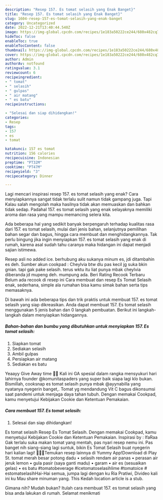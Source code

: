 ```yaml
---
description: "Resep 157. Es tomat selasih yang Enak Banget}"
title: "Resep 157. Es tomat selasih yang Enak Banget}"
slug: 1604-resep-157-es-tomat-selasih-yang-enak-banget
category: Uncategorized
date: 2022-12-21T13:40:44.540Z
image: https://img-global.cpcdn.com/recipes/1e183a50222ce244/680x482cq70/157-es-tomat-selasih-foto-resep-utama.jpg
hideToc: false
enableToc: true
enableTocContent: false
thumbnail: https://img-global.cpcdn.com/recipes/1e183a50222ce244/680x482cq70/157-es-tomat-selasih-foto-resep-utama.jpg
cover: https://img-global.cpcdn.com/recipes/1e183a50222ce244/680x482cq70/157-es-tomat-selasih-foto-resep-utama.jpg
author: Admin
authorAv: notfound
ratingvalue: 3.1
reviewcount: 6
recipeingredient:
- " tomat"
- " selasih"
- " gulpas"
- " air matang"
- " es batu"
recipeinstructions:

- "Selesai dan siap dihidangkan!"
categories:
- Resep
tags:
- 157
- es
- tomat

katakunci: 157 es tomat 
nutrition: 156 calories
recipecuisine: Indonesian
preptime: "PT32M"
cooktime: "PT47M"
recipeyield: "3"
recipecategory: Dinner

---
```



Lagi mencari inspirasi resep 157. es tomat selasih yang enak? Cara menyiapkannya sangat tidak terlalu sulit namun tidak gampang juga. Tapi Kalau salah mengolah maka hasilnya tidak akan memuaskan dan bahkan tidak sedap. Padahal 157. es tomat selasih yang enak selayaknya memiliki aroma dan rasa yang mampu memancing selera kita.


Ada beberapa hal yang sedikit banyak berpengaruh terhadap kualitas rasa dari 157. es tomat selasih, mulai dari jenis bahan, selanjutnya pemilihan bahan segar dan bagus, hingga cara membuat dan menghidangkannya. Tak perlu bingung jika ingin menyiapkan 157. es tomat selasih yang enak di rumah, karena asal sudah tahu caranya maka hidangan ini dapat menjadi sajian istimewa.

Resep asli no added ice. berhubung aku sukanya minum es, jdi ditambahin es deh. Sumber akun cookpad : Cheylvia btw dlu pas kecil jg suka bkin gnian. tapi gak pake selasih. terus wktu itu liat punya mbak cheylvia diberanda jd mupeng deh. mumpung ada. Beri Rating Recook Terbaru Belum ada recook di resep ini Cara membuat dan resep Es Tomat Selasih enak, sederhana, simple ala rumahan bisa kamu simak bahan serta tips memasaknya.


Di bawah ini ada beberapa tips dan trik praktis untuk membuat 157. es tomat selasih yang siap dikreasikan. Anda dapat membuat 157. Es tomat selasih menggunakan 5 jenis bahan dan 0 langkah pembuatan. Berikut ini langkah-langkah dalam menyiapkan hidangannya.

<!--inarticleads1-->

##### Bahan-bahan dan bumbu yang dibutuhkan untuk menyiapkan 157. Es tomat selasih:

1. Siapkan  tomat
1. Sediakan  selasih
1. Ambil  gulpas
1. Persiapkan  air matang
1. Sediakan  es batu


Yeaayy Give Away time 🎉🎉 Kali ini GA spesial dalam rangka mensyukuri hari lahirnya founder @komunitaspaders yang super baik siapa lagi klo bukan. Bismillah, cooksnap es tomat selasih punya mbak @ayynabilla yang nyatanya nyegerin banget,. Tomat yg mendandung Vit C bagus dikonsumsi saat pandemi untuk menjaga daya tahan tubuh. Dengan memakai Cookpad, kamu menyetujui Kebijakan Cookie dan Ketentuan Pemakaian. 

<!--inarticleads2-->

##### Cara membuat 157. Es tomat selasih:


1. Selesai dan siap dihidangkan!

Es tomat selasih Resep Es Tomat Selasih. Dengan memakai Cookpad, kamu menyetujui Kebijakan Cookie dan Ketentuan Pemakaian. Inspirasi by : IfaRaa Gak terlalu suka makan tomat yang mentah, pas nyari resep nemu ini. Pas banget nih siang-siang lagi suntuk, bikin Es Tomat Selasih buat nyegerin hari kalian lagi! 🥰😍🥶Temukan resep lainnya di Yummy App!⁣Download di Play St. tomat merah besar potong dadu • selasih rendam air panas • perasan air jeruk lemon • gula pasir (saya ganti madu) • garam • air es (sesuaikan gelas) • es batu #tomatobeverage #icetomatoselasihlime #tomatoice # estomatselasihHai-Hai semua, jumpa lagi dengan ku Ria Pratiwi, Divideo kali ini ku Mau share minuman yang. This Kedah location article is a stub. 

Gimana nih? Mudah bukan? Itulah cara membuat 157. es tomat selasih yang bisa anda lakukan di rumah. Selamat menikmati
